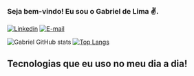 ### Seja bem-vindo! Eu sou o Gabriel de Lima ✌️.

[![Linkedin](https://img.shields.io/badge/LinkedIn-0077B5?style=for-the-badge&logo=linkedin&logoColor=white)](https://www.linkedin.com/in/gabrieldelimasantana/)
[![E-mail](https://img.shields.io/badge/Gmail-D14836?style=for-the-badge&logo=gmail&logoColor=white)](mailto:gabr.lima7@gmail.com)

![Gabriel GitHub stats](https://github-readme-stats.vercel.app/api?username=Gabriel-Dev&show_icons=true&theme=dracula)
[![Top Langs](https://github-readme-stats.vercel.app/api/top-langs/?username=Gabriel-Dev&layout=compact)](https://github.com/anuraghazra/github-readme-stats)

## Tecnologias que eu uso no meu dia a dia!
<div style="display: inline_block"> <br/>
<img align="center" alt="html5" src="https://img.shields.io/badge/HTML5-E34F26?style=for-the-badge&logo=html5&logoColor=white%22/%3E
  <img align="center" alt="html5" src="https://img.shields.io/badge/CSS3-1572B6?style=for-the-badge&logo=css3&logoColor=white%22/%3E
<img align="center" alt="html5" src="https://img.shields.io/badge/JavaScript-323330?style=for-the-badge&logo=javascript&logoColor=F7DF1E%22/%3E
  <img align="center" alt="html5" src="https://img.shields.io/badge/TypeScript-007ACC?style=for-the-badge&logo=typescript&logoColor=white%22/%3E
<img align="center" alt="html5" src="https://img.shields.io/badge/Node.js-43853D?style=for-the-badge&logo=node.js&logoColor=white%22/%3E
<img align="center" alt="html5" src="https://img.shields.io/badge/React-20232A?style=for-the-badge&logo=react&logoColor=61DAFB%22/%3E
<img align="center" alt="html5" src="https://img.shields.io/badge/PostgreSQL-316192?style=for-the-badge&logo=postgresql&logoColor=white
<img align="center" alt="html5" src="https://img.shields.io/badge/Express.js-404D59?style=for-the-badge
</div>
<br/>
